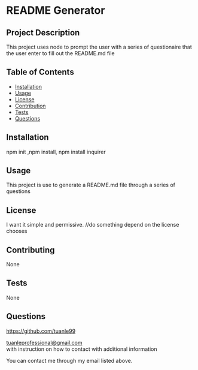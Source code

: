 # README Generator

## Project Description

This project uses node to prompt the user with a series of questionaire that the user enter to fill out the README.md file

## Table of Contents

- [Installation](#installation)
- [Usage](#usage)
- [License](#license)
- [Contribution](#contribution)
- [Tests](#tests)
- [Questions](#questions)

## Installation

npm init ,npm install, npm install inquirer

## Usage

This project is use to generate a README.md file through a series of questions

## License

I want it simple and permissive.
//do something depend on the license chooses

## Contributing

None

## Tests

None

## Questions

https://github.com/tuanle99

tuanleprofessional@gmail.com  
with instruction on how to contact with additional information

You can contact me through my email listed above.
